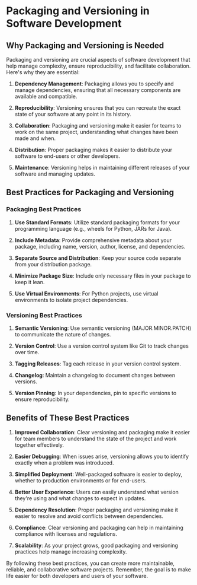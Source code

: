 # Packaging and Versioning in Software Development

## Why Packaging and Versioning is Needed

Packaging and versioning are crucial aspects of software development that help manage complexity, ensure reproducibility, and facilitate collaboration. Here's why they are essential:

1. **Dependency Management**: Packaging allows you to specify and manage dependencies, ensuring that all necessary components are available and compatible.

2. **Reproducibility**: Versioning ensures that you can recreate the exact state of your software at any point in its history.

3. **Collaboration**: Packaging and versioning make it easier for teams to work on the same project, understanding what changes have been made and when.

4. **Distribution**: Proper packaging makes it easier to distribute your software to end-users or other developers.

5. **Maintenance**: Versioning helps in maintaining different releases of your software and managing updates.

## Best Practices for Packaging and Versioning

### Packaging Best Practices

1. **Use Standard Formats**: Utilize standard packaging formats for your programming language (e.g., wheels for Python, JARs for Java).

2. **Include Metadata**: Provide comprehensive metadata about your package, including name, version, author, license, and dependencies.

3. **Separate Source and Distribution**: Keep your source code separate from your distribution package.

4. **Minimize Package Size**: Include only necessary files in your package to keep it lean.

5. **Use Virtual Environments**: For Python projects, use virtual environments to isolate project dependencies.

### Versioning Best Practices

1. **Semantic Versioning**: Use semantic versioning (MAJOR.MINOR.PATCH) to communicate the nature of changes.

2. **Version Control**: Use a version control system like Git to track changes over time.

3. **Tagging Releases**: Tag each release in your version control system.

4. **Changelog**: Maintain a changelog to document changes between versions.

5. **Version Pinning**: In your dependencies, pin to specific versions to ensure reproducibility.

## Benefits of These Best Practices

1. **Improved Collaboration**: Clear versioning and packaging make it easier for team members to understand the state of the project and work together effectively.

2. **Easier Debugging**: When issues arise, versioning allows you to identify exactly when a problem was introduced.

3. **Simplified Deployment**: Well-packaged software is easier to deploy, whether to production environments or for end-users.

4. **Better User Experience**: Users can easily understand what version they're using and what changes to expect in updates.

5. **Dependency Resolution**: Proper packaging and versioning make it easier to resolve and avoid conflicts between dependencies.

6. **Compliance**: Clear versioning and packaging can help in maintaining compliance with licenses and regulations.

7. **Scalability**: As your project grows, good packaging and versioning practices help manage increasing complexity.

By following these best practices, you can create more maintainable, reliable, and collaborative software projects. Remember, the goal is to make life easier for both developers and users of your software.

